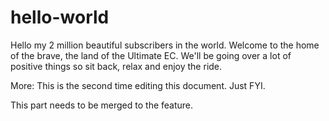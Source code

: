 # hello-world
Hello my 2 million beautiful subscribers in the world. Welcome to the home of the brave, the land of the Ultimate EC. We'll be going over a lot of positive things so sit back, relax and enjoy the ride.

More:
This is the second time editing this document. Just FYI.

This part needs to be merged to the feature.
